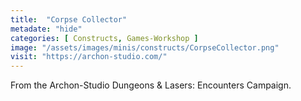 ```yaml
---
title:  "Corpse Collector"
metadate: "hide"
categories: [ Constructs, Games-Workshop ]
image: "/assets/images/minis/constructs/CorpseCollector.png"
visit: "https://archon-studio.com/"
---
```

From the Archon-Studio Dungeons & Lasers: Encounters Campaign.